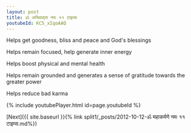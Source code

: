 ```yaml
---
layout: post
title: ॐ अभिवाद्यय नमः ११ टाइम्स
youtubeId: KC5_xIqoAAQ
---
```

 
 
Helps get goodness, bliss and peace and God's blessings
 
Helps remain focused, help generate inner energy 
 
Helps boost physical and mental health 
 
Helps remain grounded and generates a sense of gratitude towards the greater power 
 
Helps reduce bad karma
 
 
 
 


{% include youtubePlayer.html id=page.youtubeId %}
 
[Next]({{ site.baseurl }}{% link  split1/_posts/2012-10-12-ॐ महाकर्मणे नमः ११ टाइम्स.md%})
 
